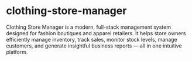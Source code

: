 # clothing-store-manager
Clothing Store Manager is a modern, full-stack management system designed for fashion boutiques and apparel retailers. It helps store owners efficiently manage inventory, track sales, monitor stock levels, manage customers, and generate insightful business reports — all in one intuitive platform.
